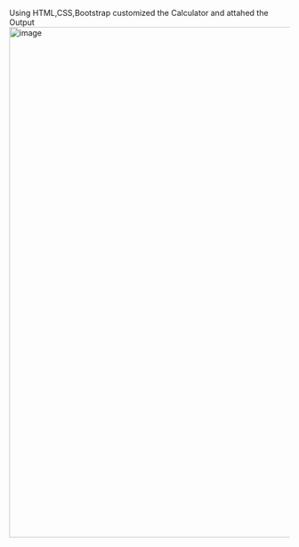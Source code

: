 Using HTML,CSS,Bootstrap customized the Calculator and attahed the Output
<img width="917" alt="image" src="https://github.com/yamuna-FSD-Developer/calc/assets/150881590/dc0a8dab-71a2-4e63-99a5-28120f774341">
